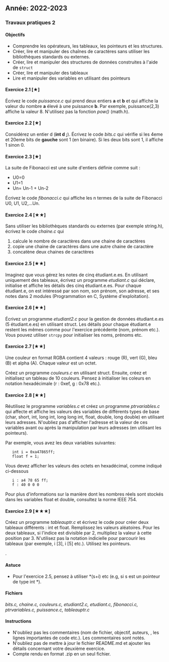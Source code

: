 Année: 2022-2023
----------------

### Travaux pratiques 2

#### Objectifs

-   Comprendre les opérateurs, les tableaux, les pointeurs et les
    structures.
-   Créer, lire et manipuler des chaînes de caractères sans utiliser 
    les bibliothèques standards ou externes.
-   Créer, lire et manipuler des structures de données construites à l'aide de `struct`
-   Créer, lire et manipuler des tableaux
-   Lire et manipuler des variables en utilisant des pointeurs

#### Exercice 2.1 [★]


Écrivez le code *puissance.c* qui prend deux entiers **a** et **b** et
qui affiche la valeur du nombre **a** élevé à une puissance **b**. Par
exemple, puissance(2,3) affiche la valeur 8. N'utilisez pas la fonction
*pow()* (math.h).


#### Exercice 2.2 [★]


Considérez un entier d (**int d ;**). Écrivez le code *bits.c* qui
vérifie si les 4eme et 20eme bits de **gauche** sont 1 (en binaire). Si
les deux bits sont 1, il affiche 1 sinon 0.


#### Exercice 2.3 [★]


La suite de Fibonacci est une suite d'entiers définie comme suit :

-   U0=0
-   U1=1
-   Un= Un-1 + Un-2

Écrivez le code *fibonacci.c* qui affiche les n termes de la suite de
Fibonacci U0, U1, U2,...Un.


#### Exercice 2.4 [★★]


Sans utiliser les bibliothèques standards ou externes (par exemple
string.h), écrivez le code *chaine.c* qui

1.  calcule le nombre de caractères dans une chaine de caractères
2.  copie une chaine de caractères dans une autre chaine de caractère
3.  concatène deux chaines de caractères


#### Exercice 2.5 [★★]


Imaginez que vous gérez les notes de cinq étudiant.e.es. En utilisant
uniquement des tableaux, écrivez un programme *etudiant.c* qui déclare,
initialise et affiche les détails des cinq étudiant.e.es. Pour chaque
étudiant.e, on est intéressé par son nom, son prénom, son adresse, et
ses notes dans 2 modules (Programmation en C, Système d'exploitation).


#### Exercice 2.6 [★★] 

Écrivez un programme *etudiant2.c* pour la gestion de données
étudiant.e.es (5 étudiant.e.es) en utilisant struct. Les détails pour
chaque étudiant.e restent les mêmes comme pour l'exercice précédente
(nom, prénom etc.). Vous pouvez utiliser `strcpy` pour initialiser les
noms, prénoms etc.


#### Exercice 2.7 [★★]


Une couleur en format RGBA contient 4 valeurs : rouge (R), vert (G),
bleu (B) et alpha (A). Chaque valeur est un octet. 

Créez un programme *couleurs.c* en utilisant struct. 
Ensuite, créez et initialisez un
tableau de 10 couleurs. Pensez à initialiser les coleurs en notation
hexadécimale (r : 0xef, g : 0x78 etc.).


#### Exercice 2.8 [★★]


Réutilisez le programme *variables.c* et créez un programme
*ptrvariables.c* qui affecte et affiche les valeurs des variables de
différents types de base (char, short, int, long int, long long int,
float, double, long double) en utilisant leurs adresses. N'oubliez pas
d'afficher l'adresse et la valeur de ces variables avant ou après la
manipulation par leurs adresses (en utilisant les pointeurs).

Par exemple, vous avez les deux variables suivantes:
```
   int i = 0xa47865ff; 
   float f = 1;
```

Vous devez afficher les valeurs des octets en hexadécimal,
comme indiqué ci-dessous
```
   i : a4 78 65 ff; 
   f : 40 0 0 0
```

Pour plus d'informations sur la manière dont les nombres réels sont stockés dans les variables float et double, consultez la norme IEEE 754.



#### Exercice 2.9 [★★★]


Créez un programme *tableauptr.c* et écrivez le code pour créer deux
tableaux différents : int et float. Remplissez les valeurs aléatoires.
Pour les deux tableaux, si l'indice est divisible par 2, multipliez la
valeur à cette position par 3. N'utilisez pas la notation indicielle
pour parcourir les tableaux (par exemple, i [3], i [5] etc.).
Utilisez les pointeurs.

.
#### Astuce

-   Pour l'exercice 2.5, pensez à utiliser \*(s+i) etc (e.g, si s est
    un pointeur de type int \*).

#### Fichiers

*bits.c, chaine.c, couleurs.c, etudiant2.c, etudiant.c, fibonacci.c,
ptrvariables.c, puissance.c, tableauptr.c*

#### Instructions

-   N'oubliez pas les commentaires (nom de fichier, objectif, auteurs,
    , les lignes importantes de code etc.). Les commentaires sont notés.
-   N'oubliez pas de mettre à jour le fichier README.md et ajouter les
    détails concernant votre deuxième exercice.
-   Compte rendu en format .zip en un seul fichier.


